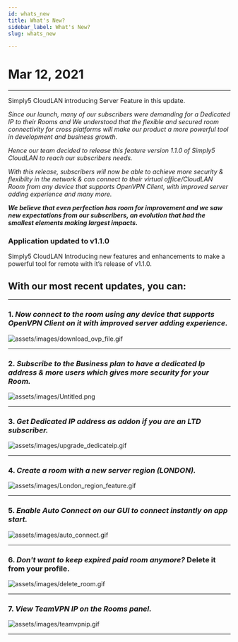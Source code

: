 ```yaml
---
id: whats_new
title: What's New?
sidebar_label: What's New?
slug: whats_new

---
```



# Mar 12, 2021
---


Simply5 CloudLAN introducing Server Feature in this update.

*Since our launch, many of our subscribers were demanding for a Dedicated IP to their Rooms and We understood that the flexible and secured room connectivity for cross platforms will make our product a more powerful tool in development and business growth.*

*Hence our team decided to release this feature version 1.1.0 of Simply5 CloudLAN to reach our subscribers needs.*

*With this release, subscribers will now be able to achieve more security & flexiblity in the network & can connect to their virtual office/CloudLAN Room from any device that supports OpenVPN Client, with improved server adding experience and many more.*

  ***We believe that even perfection has room for improvement and we saw new expectations from our subscribers, an evolution that had the smallest elements making largest impacts.***  

### Application updated to v1.1.0

Simply5 CloudLAN Introducing new features and enhancements to make a powerful tool for remote with it’s release of v1.1.0.


## With our most recent updates, you can:
----
### 1. *Now connect to the room using any device that supports OpenVPN Client on it with improved server adding experience.*

![assets/images/download_ovp_file.gif](assets/images/download_ovp_file.gif)

---
### 2. *Subscribe to the **Business plan** to have a dedicated Ip address & more users which gives more security for your Room.*

![assets/images/Untitled.png](assets/images/Untitled.png)

---
### 3. *Get Dedicated IP address as addon if you are an LTD subscriber.*

![assets/images/upgrade_dedicateip.gif](assets/images/upgrade_dedicateip.gif)

---

### 4. *Create a room with a new server region *(LONDON)*.*

![assets/images/London_region_feature.gif](assets/images/London_region_feature.gif)

---
### 5. *Enable **Auto Connect** on our GUI to connect instantly on app start.*

![assets/images/auto_connect.gif](assets/images/auto_connect.gif)

---

### 6. *Don't want to keep expired paid room anymore?* Delete it from your profile.

![assets/images/delete_room.gif](assets/images/delete_room.gif)

---
### 7. *View TeamVPN IP on the Rooms panel.*

![assets/images/teamvpnip.gif](assets/images/teamvpnip.gif)

---



